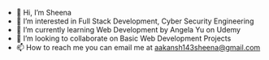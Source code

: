 - 👋 Hi, I’m Sheena
- 👀 I’m interested in Full Stack Development, Cyber Security Engineering
- 🌱 I’m currently learning Web Development by Angela Yu on Udemy
- 💞️ I’m looking to collaborate on Basic Web Development Projects
- 📫 How to reach me you can email me at aakansh143sheena@gmail.com

<!---
sheena-chan/sheena-chan is a ✨ special ✨ repository because its `README.md` (this file) appears on your GitHub profile.
You can click the Preview link to take a look at your changes.
--->
